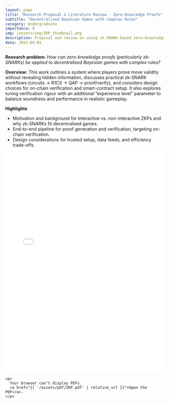 ```yaml
---
layout: page
title: "Research Proposal & Literature Review - Zero-Knowledge Proofs"
subtitle: "Decentralised Bayesian Games with Complex Rules"
category: Undergraduate
importance: 9
img: /assets/img/ZKP_thumbnail.png
description: Proposal and review on using zk-SNARK-based zero-knowledge proofs to verify complex actions in decentralised Bayesian games (e.g., poker) without leaking private information.
date: 2023-04-01
---
```


**Research problem:** *How can zero-knowledge proofs (particularly zk-SNARKs) be applied to decentralised Bayesian games with complex rules?*

**Overview:** This work outlines a system where players prove move validity without revealing hidden information, discusses practical zk-SNARK workflows (circuits → R1CS → QAP → proof/verify), and considers design choices for on-chain verification and smart-contract setup. It also explores tuning verification rigour with an additional “experience level” parameter to balance soundness and performance in realistic gameplay.

**Highlights**
- Motivation and background for interactive vs. non-interactive ZKPs and why zk-SNARKs fit decentralised games.
- End-to-end pipeline for proof generation and verification, targeting on-chain verification.
- Design considerations for trusted setup, data feeds, and efficiency trade-offs.

<!-- Inline PDF viewer -->
<div class="pdf-viewer my-3">
  <object
    data="{{ '/assets/pdf/ZKP.pdf' | relative_url }}"
    type="application/pdf"
    width="100%"
    height="700"
  >
    <iframe
      src="{{ '/assets/pdf/ZKP.pdf' | relative_url }}"
      width="100%"
      height="700"
      style="border: none;"
    ></iframe>

    <p>
      Your browser can’t display PDFs.
      <a href="{{ '/assets/pdf/ZKP.pdf' | relative_url }}">Open the PDF</a>.
    </p>
  </object>
</div>
